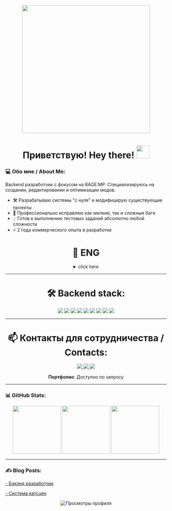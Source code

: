 
<div align="center">
<img src="https://i.pinimg.com/736x/83/24/68/832468b1edfa0d8318370c9308282d82.jpg" width="400"/>
</div>


<h1 align="center">
  Приветствую! Hey there! 
  <img src="https://media.giphy.com/media/hvRJCLFzcasrR4ia7z/giphy.gif" width="40"/>
</h1>



### 💻 Обо мне / About Me:

Backend разработчик с фокусом на RAGE:MP. Специализируюсь на создании, редактировании и оптимизации модов.

- 🛠️ Разрабатываю системы "с нуля" и модифицирую существующие проекты
- 🐛 Профессионально исправляю как мелкие, так и сложные баги
- 💡 Готов к выполнению тестовых заданий абсолютно любой сложности
- ⚡ 2 года коммерческого опыта в разработке


<h1 align="center">
  📁 ENG 
</h1>

<details>
  <summary align="center">click here</summary>
  Backend developer with a focus on RAGE:MP. Specializes in creating, editing and optimizing mods.
  
  - 🛠️ I develop systems from scratch and modify existing projects
  - 🐛 I professionally fix both minor and complex bugs
  - 💡 I am ready to perform test tasks of absolutely any complexity
  - ⚡ 2 years of commercial experience in development
</details>

---
<h1 align="center">
  🛠️ Backend stack: 
</h1>

<div align="center">
  <img src="https://img.shields.io/badge/Node.js-339933?style=for-the-badge&logo=nodedotjs&logoColor=white"/>
  <img src="https://img.shields.io/badge/JavaScript-F7DF1E?style=for-the-badge&logo=javascript&logoColor=black"/>
  <img src="https://img.shields.io/badge/express.js-%23404d59.svg?style=for-the-badge&logo=express&logoColor=%2361DAFB"/>
  <img src="https://img.shields.io/badge/MongoDB-%234ea94b.svg?style=for-the-badge&logo=mongodb&logoColor=white"/>
  <img src="https://img.shields.io/badge/MariaDB-003545?style=for-the-badge&logo=mariadb&logoColor=white"/>
  <img src="https://img.shields.io/badge/typescript-%23007ACC.svg?style=for-the-badge&logo=typescript&logoColor=white"/>
  <img src="https://img.shields.io/badge/MySQL-4479A1?style=for-the-badge&logo=mysql&logoColor=white"/>
  <img src="https://img.shields.io/badge/Sequelize-52B0E7?style=for-the-badge&logo=sequelize&logoColor=white"/>
  <img src="https://img.shields.io/badge/RAGE:MP API-FF0000?style=for-the-badge"/>
</div>

---

<h1 align="center">
  📫 Контакты для сотрудничества / Contacts:
</h1>

  <div align="center">
    <a href="https://ragemp.pro/members/shark.25817/">
      <img src="https://img.shields.io/badge/RAGE:MP Forum-FF0000?style=for-the-badge&logo=gamejolt&logoColor=white"/>
    </a>
    <a href="https://t.me/whya144">
      <img src="https://img.shields.io/badge/Telegram-2CA5E0?style=for-the-badge&logo=telegram&logoColor=white"/>
    </a>
    <a href="https://discord.gg/gcaPJMGHEc">
      <img src="https://img.shields.io/badge/Dev Studio-7289DA?style=for-the-badge&logo=discord&logoColor=white"/>
    </a>

 **Портфолио**: Доступно по запросу
    
  </div>

---

### 📊 GitHub Stats:
<div align="center">
  <img src="https://github-readme-stats.vercel.app/api?username=shark4jk&theme=slateorange&hide_border=false&include_all_commits=true&count_private=false" height="150" alt=""/>
  <img src="https://github-readme-streak-stats.herokuapp.com/?user=shark4jk&theme=slateorange&hide_border=false" height="150" alt=""/>
  <img src="https://github-readme-stats.vercel.app/api/top-langs/?username=shark4jk&theme=slateorange&hide_border=false&include_all_commits=true&count_private=false&layout=compact" height="150" alt=""/>
</div>

---

### :writing_hand: Blog Posts:


<p>
  <a href="https://ragemp.pro/threads/backend-razrabotchik-js.11338/">
    - Бэкэнд разработчик
  </a>
</p>

<p>
  <a href="https://ragemp.pro/threads/prodam-sistema-vosproizvedenija-katscen-js.10738/page-2#post-88618/">
    - Система катсцен
  </a>
</p>


<p align="center">
  <img src="https://komarev.com/ghpvc/?username=shark4jk&style=flat-square&color=blue" alt="Просмотры профиля"/>
</p>

